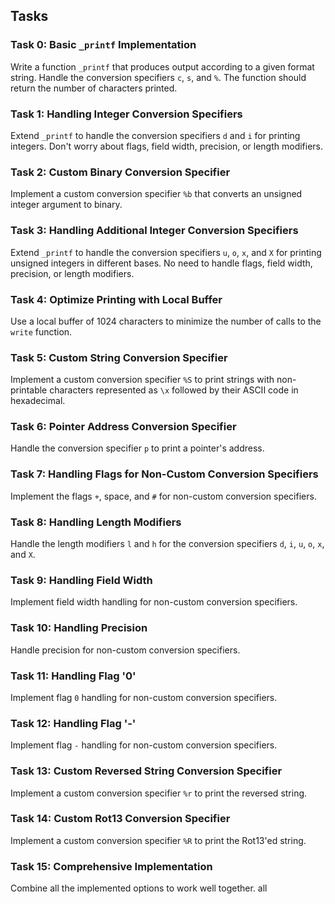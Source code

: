 ## Tasks

### Task 0: Basic `_printf` Implementation
Write a function `_printf` that produces output according to a given format string. Handle the conversion specifiers `c`, `s`, and `%`. The function should return the number of characters printed.

### Task 1: Handling Integer Conversion Specifiers
Extend `_printf` to handle the conversion specifiers `d` and `i` for printing integers. Don't worry about flags, field width, precision, or length modifiers.

### Task 2: Custom Binary Conversion Specifier
Implement a custom conversion specifier `%b` that converts an unsigned integer argument to binary.

### Task 3: Handling Additional Integer Conversion Specifiers
Extend `_printf` to handle the conversion specifiers `u`, `o`, `x`, and `X` for printing unsigned integers in different bases. No need to handle flags, field width, precision, or length modifiers.

### Task 4: Optimize Printing with Local Buffer
Use a local buffer of 1024 characters to minimize the number of calls to the `write` function.

### Task 5: Custom String Conversion Specifier
Implement a custom conversion specifier `%S` to print strings with non-printable characters represented as `\x` followed by their ASCII code in hexadecimal.

### Task 6: Pointer Address Conversion Specifier
Handle the conversion specifier `p` to print a pointer's address.

### Task 7: Handling Flags for Non-Custom Conversion Specifiers
Implement the flags `+`, space, and `#` for non-custom conversion specifiers.

### Task 8: Handling Length Modifiers
Handle the length modifiers `l` and `h` for the conversion specifiers `d`, `i`, `u`, `o`, `x`, and `X`.

### Task 9: Handling Field Width
Implement field width handling for non-custom conversion specifiers.

### Task 10: Handling Precision
Handle precision for non-custom conversion specifiers.

### Task 11: Handling Flag '0'
Implement flag `0` handling for non-custom conversion specifiers.

### Task 12: Handling Flag '-'
Implement flag `-` handling for non-custom conversion specifiers.

### Task 13: Custom Reversed String Conversion Specifier
Implement a custom conversion specifier `%r` to print the reversed string.

### Task 14: Custom Rot13 Conversion Specifier
Implement a custom conversion specifier `%R` to print the Rot13'ed string.

### Task 15: Comprehensive Implementation
Combine all the implemented options to work well together.
all
